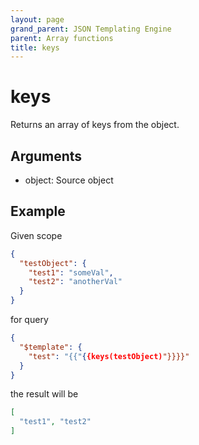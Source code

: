 ```yaml
---
layout: page
grand_parent: JSON Templating Engine
parent: Array functions
title: keys
---
```


# keys

Returns an array of keys from the object.

## Arguments

 - object: Source object

## Example

Given scope
```json
{
  "testObject": {
    "test1": "someVal",
    "test2": "anotherVal"
  }
}
```
for query
```json
{
  "$template": {
    "test": "{{"{{keys(testObject)"}}}}"
  }
}
```
the result will be
```json
[
  "test1", "test2"
]
```
